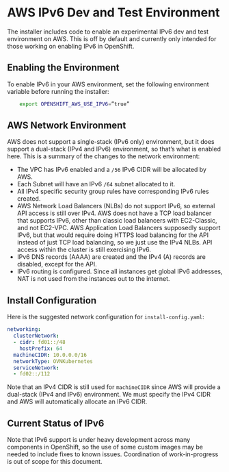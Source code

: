 # AWS IPv6 Dev and Test Environment

The installer includes code to enable an experimental IPv6 dev and test
environment on AWS.  This is off by default and currently only intended for
those working on enabling IPv6 in OpenShift.

## Enabling the Environment

To enable IPv6 in your AWS environment, set the following environment variable
before running the installer:

```bash
    export OPENSHIFT_AWS_USE_IPV6=”true”
```

## AWS Network Environment

AWS does not support a single-stack (IPv6 only) environment, but it does
support a dual-stack (IPv4 and IPv6) environment, so that’s what is enabled
here.  This is a summary of the changes to the network environment:

* The VPC has IPv6 enabled and a `/56` IPv6 CIDR will be allocated by AWS.
* Each Subnet will have an IPv6 `/64` subnet allocated to it.
* All IPv4 specific security group rules have corresponding IPv6 rules created.
* AWS Network Load Balancers (NLBs) do not support IPv6, so external API access
  is still over IPv4.  AWS does not have a TCP load balancer that supports
  IPv6, other than classic load balancers with EC2-Classic, and not EC2-VPC.
  AWS Application Load Balancers supposedly support IPv6, but that would
  require doing HTTPS load balancing for the API instead of just TCP load
  balancing, so we just use the IPv4 NLBs.  API access within the cluster is
  still exercising IPv6.
* IPv6 DNS records (AAAA) are created and the IPv4 (A) records are disabled,
  except for the API.
* IPv6 routing is configured.  Since all instances get global IPv6 addresses,
  NAT is not used from the instances out to the internet.

## Install Configuration

Here is the suggested network configuration for `install-config.yaml`:

```yaml
networking:
  clusterNetwork:
  - cidr: fd01::/48
    hostPrefix: 64
  machineCIDR: 10.0.0.0/16
  networkType: OVNKubernetes
  serviceNetwork:
  - fd02::/112
```

Note that an IPv4 CIDR is still used for `machineCIDR` since AWS will provide a
dual-stack (IPv4 and IPv6) environment.  We must specify the IPv4 CIDR and AWS
will automatically allocate an IPv6 CIDR.

## Current Status of IPv6

Note that IPv6 support is under heavy development across many components in
OpenShift, so the use of some custom images may be needed to include fixes to
known issues.  Coordination of work-in-progress is out of scope for this
document.
